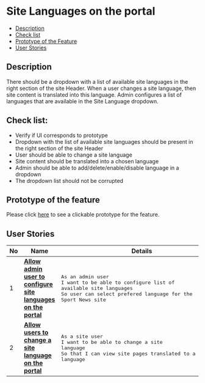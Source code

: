 # Site Languages on the portal

- [Description](#description)
- [Check list](#check-list)
- [Prototype of the Feature](#prototype-of-the-feature)
- [User Stories](#user-stories)

## Description

There should be a dropdown with a list of available site languages in the right section of the site Header. 
When a user changes a site language, then site content is translated into this language. 
Admin configures a list of languages that are available in the Site Language dropdown.

## Check list:

  - Verify if UI corresponds to prototype
  - Dropdown with the list of available site languages should be present in the right section of the site Header
  - User should be able to change a site language
  - Site content should be translated into a chosen language
  - Admin should be able to add/delete/enable/disable language in a dropdown
  - The dropdown list should not be corrupted

## Prototype of the feature

  Please click [here](https://www.figma.com/file/r4rCFsgZLTI77lroZSQynb/Site-Languages?node-id=0%3A1) to see a clickable prototype for the feature.

## User Stories

No           |      Name     |   Details
------------ | ------------- | -------------
1 |[**Allow admin user to configure site languages on the portal**](/products/sport_news_portal/web_application_features/site_languages/user_stories/configure_site_languages)|<pre>As an admin user<br>I want to be able to configure list of available site languages<br>So user can select prefered language for the Sport News site</pre>
2 |[**Allow users to change a site language on the portal**](/products/sport_news_portal/web_application_features/site_languages/user_stories/site_language_dropdown)|<pre>As a site user<br>I want to be able to change a site language<br>So that I can view site pages translated to a prefered language</pre>

